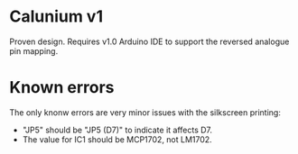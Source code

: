 # Calunium v1

Proven design. Requires v1.0 Arduino IDE to support the reversed
analogue pin mapping. 


# Known errors

The only knonw errors are very minor issues with the silkscreen printing:
* "JP5" should be "JP5 (D7)" to indicate it affects D7.
* The value for IC1 should be MCP1702, not LM1702.
